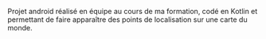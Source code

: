 Projet android réalisé en équipe au cours de ma formation, codé en Kotlin et permettant de faire apparaître des points de localisation sur une carte du monde.
